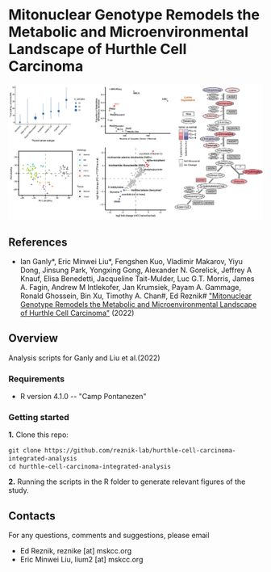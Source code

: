# Mitonuclear Genotype Remodels the Metabolic and Microenvironmental Landscape of Hurthle Cell Carcinoma

![alt text](https://github.com/reznik-lab/hurthle-cell-carcinoma-integrated-analysis/blob/main/data/github_blob.png "Fig 2. Comparative metabolomics")


## References

* Ian Ganly*, Eric Minwei Liu*, Fengshen Kuo, Vladimir Makarov, Yiyu Dong, Jinsung Park, Yongxing Gong, Alexander N. Gorelick, Jeffrey A Knauf, Elisa Benedetti, Jacqueline Tait-Mulder, Luc G.T. Morris, James A. Fagin, Andrew M Intlekofer, Jan Krumsiek, Payam A. Gammage, Ronald Ghossein, Bin Xu, Timothy A. Chan#, Ed Reznik# ["Mitonuclear Genotype Remodels the Metabolic and Microenvironmental Landscape of Hurthle Cell Carcinoma"](https://aa) (2022)

## Overview
Analysis scripts for Ganly and Liu et al.(2022)


### Requirements
* R version 4.1.0 -- "Camp Pontanezen"


### Getting started

**1.** Clone this repo:
```shell
git clone https://github.com/reznik-lab/hurthle-cell-carcinoma-integrated-analysis
cd hurthle-cell-carcinoma-integrated-analysis
```

**2.** Running the scripts in the R folder to generate relevant figures of the study.

## Contacts
For any questions, comments and suggestions, please email

* Ed Reznik, reznike [at] mskcc.org 
* Eric Minwei Liu, lium2 [at] mskcc.org
